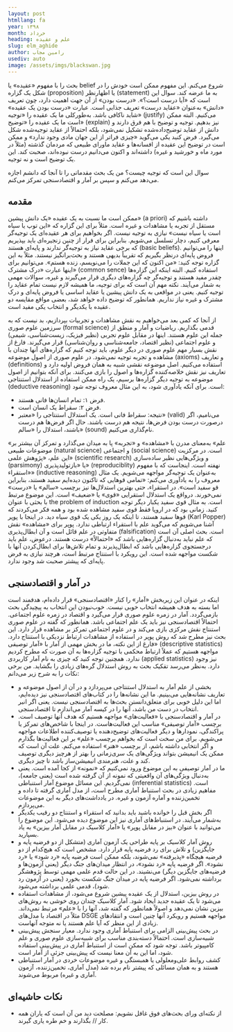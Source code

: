 ```yaml
---
layout: post
htmllang: fa
year: ۱۳۹۸
month: خرداد
heading: ‌علم و عقیده
slug: elm_aghide
author: رامین مجاب
usediv: auto
image: /assets/imgs/blackswan.jpg
---
```


بحث را با مفهوم «عقیده» یا belief شروع می‌کنم. این مفهوم ممکن است خودش را در شکل یک گزاره (proposition) یا اظهارنظر (statement) به ما عرضه کند. سوال این است که «آیا درست است؟». «درست بودن» از آن جهت اهمیت دارد، چون تعریف «دانش» به‌عنوان «عقاید درست» تعریف جذابی است.
عبارت «درست بودن یک عقیده» شاید ناکافی باشد. به‌طورکلی ما یک عقیده را «توجیه» (justify) می‌کنیم. البته ممکن است ما یک عقیده را «توضیح» (explain) نیز بدهیم. توجیه و توضیح با هم فرق دارند و دانش از عقاید توضیح‌داده‌شده تشکیل نمی‌شود، بلکه احتمالاً از عقاید توجیه‌شده شکل می‌گیرد. فرض کنید یکی می‌گوید «چیزی فراتر از این جهان مادی وجود ندارد» و ممکن است در توضیح این عقیده از افسانه‌ها و عقاید ماورای طبیعی که مردمان گذشته (مثلاً در مورد ماه و خورشید و غیره) داشته‌اند و اکنون می‌دانیم درست نبوده‌اند، صحبت کند. این یک توضیح است و نه توجیه.

سوال این است که توجیه چیست؟ من یک بحث مقدماتی را تا آنجا که دانشم اجازه می‌دهد می‌کنم و سپس بر آمار و اقتصادسنجی تمرکز می‌کنم.

## مقدمه
ممکن است ما نسبت به یک عقیده «یک دانش پیشین» (a priori) داشته باشیم که مستقل از تجربه یا مشاهدات و غیره است. مثلاً برای این گزاره که «این توپ یا سیاه است یا سیاه نیست» نیازی به توجیه نیست. 
اگر بخواهیم برای هر عقیده‌ای یک توجیه‌گر معرفی کنیم، دچار تسلسل می‌شویم. بنابراین برای فرار از چنین زنجیره‌ای باید بپذیریم که برخی عقاید نیاز به توجیه‌گر ندارند و پایه‌ای هستند (basic beliefs). اینها را می‌توانیم فروض پایه‌ای درنظر بگیریم که تقریباً بدیهی هستند و بحث‌برانگیز نیستند. مثلاً به این گزاره توجه کنید: «من اکنون که این جملات را می‌نویسم، زنده هستم». می‌توانیم برای اینها عبارت «درک مشترک» (common sence) استفاده کنیم. البته اینکه این گزاره‌ها چقدر مفید هستند و توجیه‌گر چه گزاره‌های دیگری قرار می‌گیرند و غیره، سوالات مهمی به شمار می‌آیند.
نکته مهم آن است که برای توجیه، ما همیشه لازم نیست تمام عقاید را توجیه کنیم. یعنی در مواقعی به یک دانش پیشین یا عقاید اساسی یا فروض پایه‌ای و درک مشترک و غیره نیاز نداریم. همانطور که توضیح داده خواهد شد، بعضی مواقع مقایسه دو عقیده با یکدیگر و انتخاب یکی مفید است.

از آنجا که کمی بعد می‌خواهیم به نقش مشاهدات و تجربیات بپردازیم، بد نیست که به سرزمین علوم صوری (formal science) قدمی بگذاریم. ریاضیات و آمار و منطق از جمله این علوم هستند. اینها در مقابل علوم تجربی (نظیر فیزیک، زیست‌شناسی، شیمی) و علوم اجتماعی (نظیر اقتصاد، جامعه‌شناسی و روان‌شناسی) قرار می‌گیرند. فارغ از نقش بسیار مهم علوم صوری در دیگر علوم، باید توجه کنیم که گزاره‌های آنها چندان با مشاهده و تجربه توجیه نمی‌شود.
در علوم صوری از اصول موضوعه (axioms) و تعاریف (definitions) استفاده می‌کنیم. اصل موضوعه نقشی شبیه به همان فروض اولیه دارد و تعاریف نیز نقش خلاصه‌کننده گزاره‌ها و اصول را بازی می‌کنند. برای آنکه  بتوانیم از اصول موضوعه به توجیه دیگر گزاره‌ها برسیم، یک راه ممکن استفاده از استدلال استنتاجی (deductive reasoning) است. برای آنکه یادآوری شود، به این مثال معروف توجه شود: 
- فرض ۱: تمام انسان‌ها فانی هستند.
- فرض ۲: سقراط یک انسان است.
- نتیجه: سقراط فانی است.
یک استدلال استنتاجی را «معتبر» (valid) می‌نامیم، اگر درصورت درست بودن فرض‌ها، نتیجه هم درست باشند. حال اگر فرض‌ها هم درست باشند، استدلال را «سالم» (sound) نام‌گذاری می‌کنیم.

«علم» به‌معنای مدرن با «مشاهده» و «تجربه» پا به میدان می‌گذارد و تمرکز آن بیشتر بر موضوعات طبیعی (natural science) و اجتماعی (social science) است. در مرکزیت این علم، «پژوهش علمی» (scientific research) و ویژگی‌هایی نظیر ساده‌سازی (parsimony) یا «بازتولیدپذیری» (reproduciblity) نهفته است.
اینجاست که با مفهوم «استقراء» (inductive reasoning) به‌عنوان یک توجیه‌گر مواجهه می‌شویم. یک مثال معروف را به یادآوری می‌کنم: «تمامی قوهایی که تاکنون دیده‌ایم سفید هستند، بنابراین قو سفید است». 
در استقراء، حتی بهترین استدلال‌ها نیز برچسب «سالم» یا «درست» نمی‌خورند. درواقع یک استدلال استقرایی «قوی» یا «ضعیف» است. این موضوع مرتبط با بحثی با عنوان the problem of induction است. به مثال قوی سفید یکبار دیگر توجه کنید. زمانی بود که در اروپا فقط قوی سفید مشاهده شده بود و همه فکر می‌کردند که قوها سفید هستند، تا اینکه یک روز یکی یک قوی سیاه دید. 
در اینجا با پوپر (Karl Popper) آشنا می‌شویم که می‌گوید علم با استقراء ارتباطی ندارد. پوپر برای «مشاهده» نقش متفاوتی در علم قائل است و آن ابطال‌پذیری (falsification) است. بحث اصلی آن است که علم نباید به‌دنبال گزاره‌هایی باشد که «احتمالاً» درست هستند. درعوض، علم باید درجستجوی گزاره‌هایی باشد که ابطال‌پذیرند و تمام تلاش‌ها برای ابطال‌کردن آنها با شکست مواجهه شده است. این رویکرد با استنتاج مرتبط است، هرچند نیازی به فرض پایه‌ای که پیشتر صحبت شد وجود ندارد.

## در آمار و اقتصادسنجی
اینکه در عنوان این زیربخش «آمار» را کنار «اقتصادسنجی» قرار داده‌ام، هدفمند است اما بسته به هدف همیشه انتخاب خوبی نیست. خوب‌نبودن این انتخاب به پیچیدگی بحث بازمی‌گردد. آمار در زمره علوم صوری قرار می‌گیرد و اقتصاد در زمره علوم اجتماعی. احتمالاً اقتصادسنجی نیز باید یک علم اجتماعی باشد. همانطور که گفته در علوم صوری استنتاج نقش مرکزی بازی می‌کند و در علوم اجتماعی تمرکز بر مشاهده قرار دارد. این بحث نیز مطرح شد که روش پوپر در استفاده از مشاهدات ارتباط نزدیکی با استنتاج دارد. فارغ از این نکته، ما در بخش مهمی از آمار با «آمار توصیفی» (descriptive statistics) مواجهه هستیم که عملاً ارتباط محکمی با توجیه گزاره‌ها به آن صورت که مطرح کردیم ندارد. همچنین توجه کنید که چیزی به نام آمار کاربردی (applied statistics) نیز وجود دارد.
به‌نظر می‌رسد تقکیک بحث به روش استدلال گره‌های زیادی را بگشاید. من برخی نکات را به شرح زیر می‌دانم:

- بخشی از علم آمار به استدلال استنتاجی می‌پردازد و در آن از اصول موضوعه و تعاریف نشانه‌هایی می‌بینیم. ما این نشانه‌ها را در کتاب‌های اقتصادسنجی نیز دیده‌ایم، اما این دلیل خوبی برای متعلق‌دانستن بحث‌ها به اقتصادسنجی نیست. یعنی اگر انبر انتخاب در دست من باشد، آنها را در کیسه آمار می‌اندازم تا اقتصادسنجی.
- در آمار و اقتصادسنجی با «فعالیت‌های» مواجهه هستیم که هدف آنها توصیف است. برچسب «آمار توصیفی» مناسب این فعالیت‌هاست. در اینجا با شاخص‌های تمرکز یا پراکندگی، نمودارها و دیگر فعالیت‌های توضیح‌دهنده یا توصیف‌کننده اطلاعات مواجهه می‌شویم. برای من سخت است که بخواهم برچسب «علم» بر این فعالیت‌ها بگذارم و اگر انتخابی داشته باشم، از برچسب «هنر» استفاده می‌کنم. علت آن است که ممکن یک انیمیشن بتواند ویژگی‌های یک سری‌زمانی را بهتر از هرچیز دیگری توصیف کند و علت، هنرمندی انیمیشن‌ساز باشد تا چیز دیگری.
- ما در آمار توصیفی به این موضوع ورود نمی‌کنیم که «نمونه» از کجا آمده است. یعنی به‌دنبال ویژگی‌های آن واقعیتی که نمونه از آن گرفته شده است (یعنی جامعه)، نمی‌گردیم. این مسائل موضوع  آمار استنباطی (inferential statistics) است. مفاهیم زیادی در بحث استنباط آماری مطرح است، از مدل آماری گرفته تا داده و تخمین‌زننده و آماره آزمون و غیره. در یادداشت‌های دیگر به این موضوعات می‌پردازم.
- اگر بخش قبل را خوانده باشید باید بدانید که استقراء و استنتاج دو رقیب یکدیگر به‌شمار می‌آیند. در استنباط‌های آماری نیز این موضوع دیده می‌شود. این موضوع را می‌توانید با عنوان «بیز در مقابل پوپر» یا «آمار کلاسیک در مقابل آمار بیزین» به یاد بسپارید. 
- روش آمار کلاسیک بر پایه طراحی یک آزمون آماری (متشکل از دو فرضیه پایه و جایگزین) و تلاش برای رد فرضیه پایه قرار دارد. مشخص است که هیچ‌کدام از دو فرضیه هیچگاه «پذیرفته» نمی‌شوند، بلکه ممکن است فرضیه پایه «رد شود» یا «رد نشود». اگر فرضیه پایه «رد نشود»، در انتظار میدان‌های جنگ دیگر (یعنی آزمون‌ها و فرضیه‌های جایگزین دیگر) می‌نشیند. در این حالت قدم علمی مهمی توسط پژوهشگر برداشته نمی‌شود. اگر فرضیه پایه در میدان جنگ شکست بخورد (یعنی در آزمون رد شود)، قدمی علمی برداشته می‌شود. 
- در روش بیزین، استدلال از یک عقیده پیشین شروع می‌شود، از مشاهدات استفاده می‌شود تا یک عقیده جدید ایجاد شود. آمار کلاسیک چندان روی خوشی به روش‌های بیزین نشان نمی‌دهد و اصولاً همانطور که گفته شد، آنها را با «علم» مرتبط نمی‌داند. مثلاً در اقتصاد با مدل‌های DSGE مواجهه هستیم و رویکرد آنها چنین است و انتقادهای زیادی از این منظر که آیا علم هستند یا نه متوجه آنهاست. 
- در بحث پیش‌بینی الزامی برای استنباط آماری وجود ندارد. معیار سنجش پیش‌بینی شبیه‌سازی است.  احتمالاً دسته‌بندی مناسب برای شبیه‌سازی علوم صوری و علم کامپیوتر باشد. توجه شود که ممکن است از استنباط آماری در پیش‌بینی استفاده شود، اما این به آن معنا نیست که پیش‌بینی جزئی از آمار است.
- کشف روابط علی‌ومعلولی یا همبستگی و غیره موضوعات خردی در آمار استنباطی هستند و به همان مسائلی که پیشتر نام برده شد (مدل آماری، تخمین‌زننده، آزمون آماری و غیره) مربوط می‌شوند.

## نکات حاشیه‌ای
- از نکته‌ای ورای بحث‌های فوق غافل نشویم:
مصلحت دید من آن است که یاران همه کار // بگذارند و خم طره یاری گیرند.





 






 


 





